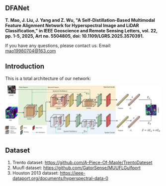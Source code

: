 ## DFANet

**T. Mao, J. Liu, J. Yang and Z. Wu, "A Self-Distillation-Based Multimodal Feature Alignment Network for Hyperspectral Image and LiDAR Classification," in IEEE Geoscience and Remote Sensing Letters, vol. 22, pp. 1-5, 2025, Art no. 5504805, doi: 10.1109/LGRS.2025.3570391.**

If you have any questions, please contact us. Email: <a href="mao19980704@163.com">mao19980704@163.com</a>

## Introduction
This is a total architecture of our network:

![DFANet Architecture](https://github.com/andyleader/DFANet/blob/48ef7ecc94f559d303a362203dc9f9ae971c2492/image.png)

## Dataset
1. Trento dataset: https://github.com/A-Piece-Of-Maple/TrentoDateset
2. Muufl dataset: https://github.com/GatorSense/MUUFLGulfport
3. Houston 2013 dataset: https://ieee-dataport.org/documents/hyperspectral-data-0
